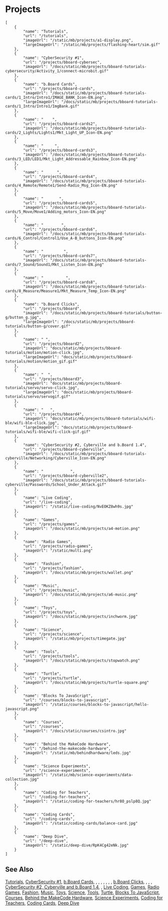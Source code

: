 # Projects

```codecard
[
    {
        "name": "Tutorials",
        "url": "/tutorials",
        "imageUrl": "/static/mb/projects/a1-display.png",
        "largeImageUrl": "/static/mb/projects/flashing-heart/sim.gif"
    },
    {
        "name": "CyberSecurity #1",
        "url": "/projects/bboard-cybersec",
        "imageUrl": "/docs/static/mb/projects/bboard-tutorials-cybersecurity/Activity_1/connect-microbit.gif"
    },
    {
        "name": "b.Board Cards",
        "url": "/projects/bboard-cards",
        "imageUrl": "/docs/static/mb/projects/bboard-tutorials-cards/1_Intro/Intro1/IMAGE_BANK_Icon-EN.png",
        "largeImageUrl": "/docs/static/mb/projects/bboard-tutorials-cards/1_Intro/Intro1/ImgBank.gif"
    },
    {
        "name": "    ",
        "url": "/projects/bboard-cards2",
        "imageUrl": "/docs/static/mb/projects/bboard-tutorials-cards/2_Lights/Lights1/Mkt_Light_UP_Icon-EN.png"
    },
    {
        "name": "     ",
        "url": "/projects/bboard-cards3",
        "imageUrl": "/docs/static/mb/projects/bboard-tutorials-cards/3_LED/LED1/Mkt_Light_Addressable_Rainbow_Icon-EN.png"
    },
    {
        "name": "      ",
        "url": "/projects/bboard-cards4",
        "imageUrl": "/docs/static/mb/projects/bboard-tutorials-cards/4_Remote/Remote1/Send-Radio_Msg_Icon-EN.png"
    },
    {
        "name": "       ",
        "url": "/projects/bboard-cards5",
        "imageUrl": "/docs/static/mb/projects/bboard-tutorials-cards/5_Move/Move1/Adding_motors_Icon-EN.png"
    },
    {
        "name": "        ",
        "url": "/projects/bboard-cards6",
        "imageUrl": "/docs/static/mb/projects/bboard-tutorials-cards/6_Control/Control1/Use_A-B_buttons_Icon-EN.png"
    },
    {
        "name": "         ",
        "url": "/projects/bboard-cards7",
        "imageUrl": "/docs/static/mb/projects/bboard-tutorials-cards/7_Sound/Sound1/Mkt_Listen_Icon-EN.png"
    },
    {
        "name": "          ",
        "url": "/projects/bboard-cards8",
        "imageUrl": "/docs/static/mb/projects/bboard-tutorials-cards/8_Measure/Measure1/Mkt_Measure_Temp_Icon-EN.png"
    },
    {
        "name": "b.Board Clicks",
        "url": "/projects/bboard",
        "imageUrl": "/docs/static/mb/projects/bboard-tutorials/button-g/button_g.jpg",
        "largeImageUrl": "/docs/static/mb/projects/bboard-tutorials/button-g/cover.gif"
    },
    {
        "name": " ",
        "url": "/projects/bboard2",
        "imageUrl": "docs/static/mb/projects/bboard-tutorials/motion/motion-click.jpg",
        "largeImageUrl": "docs/static/mb/projects/bboard-tutorials/motion/motion_gif.gif"
    },
    {
        "name": "  ",
        "url": "/projects/bboard3",
        "imageUrl": "docs/static/mb/projects/bboard-tutorials/servo/servo-click.jpg",
        "largeImageUrl": "docs/static/mb/projects/bboard-tutorials/servo/servogif.gif"
    },
    {
        "name": "   ",
        "url": "/projects/bboard4",
        "imageUrl": "docs/static/mb/projects/bboard-tutorials/wifi-ble/wifi-ble-click.jpg",
        "largeImageUrl": "docs/static/mb/projects/bboard-tutorials/wifi-ble/wifi-click-gif.gif"
    },
    {
        "name": "CyberSecurity #2, Cyberville and b.Board 1.4",
        "url": "/projects/bboard-cyberville",
        "imageUrl": "/docs/static/mb/projects/bboard-tutorials-cyberville/Networking/Cyberville_Icon-EN.png"
    },
    {
        "name": "            ",
        "url": "/projects/bboard-cyberville2",
        "imageUrl": "/docs/static/mb/projects/bboard-tutorials-cyberville/Passwords/School_Under_Attack.gif"
    },
    {
        "name": "Live Coding",
        "url": "/live-coding",
        "imageUrl": "/static/live-coding/NvEOKZ8wh9s.jpg"
    },
    {
        "name": "Games",
        "url": "/projects/games",
        "imageUrl": "/docs/static/mb/projects/a4-motion.png"
    },
    {
        "name": "Radio Games",
        "url": "/projects/radio-games",
        "imageUrl": "/static/multi.png"
    },
    {
        "name": "Fashion",
        "url": "/projects/fashion",
        "imageUrl": "/docs/static/mb/projects/wallet.png"
    },
    {
        "name": "Music",
        "url": "/projects/music",
        "imageUrl": "/docs/static/mb/projects/a6-music.png"
    },
    {
        "name": "Toys",
        "url": "/projects/toys",
        "imageUrl": "/docs/static/mb/projects/inchworm.jpg"
    },
    {
        "name": "Science",
        "url": "/projects/science",
        "imageUrl": "/static/mb/projects/timegate.jpg"
    },
    {
        "name": "Tools",
        "url": "/projects/tools",
        "imageUrl": "/docs/static/mb/projects/stopwatch.png"
    },
    {
        "name": "Turtle",
        "url": "/projects/turtle",
        "imageUrl": "/docs/static/mb/projects/turtle-square.png"
    },
    {
        "name": "Blocks To JavaScript",
        "url": "/courses/blocks-to-javascript",
        "imageUrl": "/static/courses/blocks-to-javascript/hello-javascript.png"
    },
    {
        "name": "Courses",
        "url": "/courses",
        "imageUrl": "/docs/static/courses/csintro.jpg"
    },
    {
        "name": "Behind the MakeCode Hardware",
        "url": "/behind-the-makecode-hardware",
        "imageUrl": "/static/mb/behindhardware/leds.jpg"
    },
    {
        "name": "Science Experiments",
        "url": "/science-experiments",
        "imageUrl": "/static/mb/science-experiments/data-collection.jpg"
    },
    {
        "name": "Coding for Teachers",
        "url": "/coding-for-teachers",
        "imageUrl": "/static/coding-for-teachers/hr8O_pslp8Q.jpg"
    },
    {
        "name": "Coding Cards",
        "url": "/coding-cards",
        "imageUrl": "/static/coding-cards/balance-card.jpg"
    },
    {
        "name": "Deep Dive",
        "url": "/deep-dive",
        "imageUrl": "/static/deep-dive/RpK4Cg42eNk.jpg"
    }
]
```

## See Also

[Tutorials](/tutorials),
[CyberSecurity #1](/projects/bboard-cybersec),
[b.Board Cards](/projects/bboard-cards),
[    ](/projects/bboard-cards2),
[     ](/projects/bboard-cards3),
[      ](/projects/bboard-cards4),
[       ](/projects/bboard-cards5),
[        ](/projects/bboard-cards6),
[         ](/projects/bboard-cards7),
[          ](/projects/bboard-cards8),
[b.Board Clicks](/projects/bboard),
[ ](/projects/bboard2),
[  ](/projects/bboard3),
[   ](/projects/bboard4),
[CyberSecurity #2, Cyberville and b.Board 1.4](/projects/bboard-cyberville),
[            ](/projects/bboard-cyberville2),
[Live Coding](/live-coding),
[Games](/projects/games),
[Radio Games](/projects/radio-games),
[Fashion](/projects/fashion),
[Music](/projects/music),
[Toys](/projects/toys),
[Science](/projects/science),
[Tools](/projects/tools),
[Turtle](/projects/turtle),
[Blocks To JavaScript](/courses/blocks-to-javascript),
[Courses](/courses),
[Behind the MakeCode Hardware](/behind-the-makecode-hardware),
[Science Experiments](/science-experiments),
[Coding for Teachers](/coding-for-teachers),
[Coding Cards](/coding-cards),
[Deep Dive](/deep-dive)

